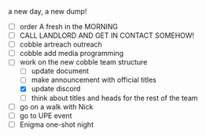 a new day, a new dump!

- [ ] order A fresh in the MORNING
- [ ] CALL LANDLORD AND GET IN CONTACT SOMEHOW!
- [ ] cobble artreach outreach
- [ ] cobble add media programming
- [ ] work on the new cobble team structure
	- [ ] update document
	- [ ] make announcement with official titles
	- [x] update discord
	- [ ] think about titles and heads for the rest of the team
- [ ] go on a walk with Nick
- [ ] go to UPE event
- [ ] Enigma one-shot night